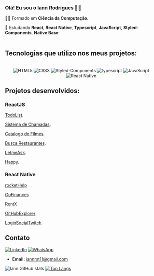 
### Olá! Eu sou o Iann Rodrigues 🙋‍♂️
🧑‍🎓 Formado em **Ciência da Computação**.

🌱 Estudando **React**, **React Native**, **Typescript**, **JavaScript**, **Styled-Components**, **Native Base**
<br/>
<br/>
## Tecnologias que utilizo nos meus projetos:

<div align="center" style="display: inline-block;"><br/>
  <img align="center" alt="HTML5" src="https://img.shields.io/badge/HTML5-E34F26?style=for-the-badge&logo=html5&logoColor=white"/>

  <img align="center" alt="CSS3" src="https://img.shields.io/badge/CSS3-1572B6?style=for-the-badge&logo=css3&logoColor=white"/>

  <img align="center" alt="Styled-Components" src="https://img.shields.io/badge/styled--components-DB7093?style=for-the-badge&logo=styled-components&logoColor=white"/>
  
  <img align="center" alt="typescript" src="https://img.shields.io/badge/TypeScript-007ACC?style=for-the-badge&logo=typescript&logoColor=white"/>

  <img align="center" alt="JavaScript" src="https://img.shields.io/badge/JavaScript-323330?style=for-the-badge&logo=javascript&logoColor=F7DF1E"/>

  <img align="center" alt="React Native" src="https://img.shields.io/badge/React_Native-20232A?style=for-the-badge&logo=react&logoColor=61DAFB"/>

</div><br/>


## Projetos desenvolvidos:
### ReactJS

[TodoList](https://github.com/Iann-rst/todoList).

[Sistema de Chamadas](https://github.com/Iann-rst/Sistema-de-chamadas).

[Catalogo de Filmes](https://github.com/Iann-rst/Catalogo_Filmes).

[Busca Restaurantes](https://github.com/Iann-rst/Busca-Restaurantes).

[LetmeAsk](https://github.com/Iann-rst/Letmeask).

[Happy](https://github.com/Iann-rst/nlw-03-omnistack).

### React Native

[rocketHelp](https://github.com/Iann-rst/rocketHelp)

[GoFinances](https://github.com/Iann-rst/GoFinances)

[RentX](https://github.com/Iann-rst/rentX)

[GitHubExplorer](https://github.com/Iann-rst/GitHubExplorer)

[LoginSocialTwitch](https://github.com/Iann-rst/loginSocialTwitch).



## Contato
[![LinkedIn](https://img.shields.io/badge/LinkedIn-0077B5?style=for-the-badge&logo=linkedin&logoColor=white)](https://www.linkedin.com/in/iann-rodrigues-b71b9220a/)
[![WhatsApp](https://img.shields.io/badge/WhatsApp-25D366?style=for-the-badge&logo=whatsapp&logoColor=white)](https://wa.me/5577999138868)
* **Email:** iannrst11@gmail.com

![Iann GitHub stats](https://github-readme-stats.vercel.app/api?username=Iann-rst&show_icons=true&theme=chartreuse-dark )
[![Top Langs](https://github-readme-stats.vercel.app/api/top-langs/?username=Iann-rst&layout=compact&theme=chartreuse-dark)](https://github.com/anuraghazra/github-readme-stats )

